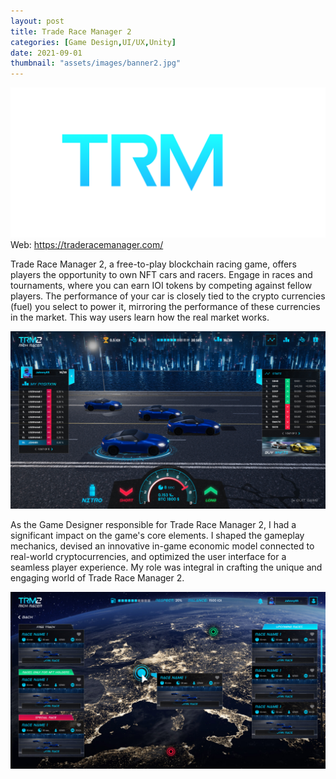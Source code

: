 ```yaml
---
layout: post
title: Trade Race Manager 2
categories: [Game Design,UI/UX,Unity]
date: 2021-09-01
thumbnail: "assets/images/banner2.jpg"
---
```


![alt](https://github.com/GalloSamuel/portfolio/blob/main/assets/images/Frame_2.png?raw=true)
Web: https://traderacemanager.com/

Trade Race Manager 2, a free-to-play blockchain racing game, offers players the opportunity to own NFT cars and racers. Engage in races and tournaments, where you can earn IOI tokens by competing against fellow players. The performance of your car is closely tied to the crypto currencies (fuel) you select to power it, mirroring the performance of these currencies in the market. This way users learn how the real market works.

![alt](https://github.com/GalloSamuel/portfolio/blob/main/assets/images/Frame%2025.png?raw=true)

As the Game Designer responsible for Trade Race Manager 2, I had a significant impact on the game's core elements. I shaped the gameplay mechanics, devised an innovative in-game economic model connected to real-world cryptocurrencies, and optimized the user interface for a seamless player experience. My role was integral in crafting the unique and engaging world of Trade Race Manager 2.

![alt](https://github.com/GalloSamuel/portfolio/blob/main/assets/images/news3.jpg?raw=true)


